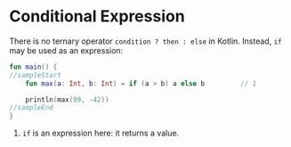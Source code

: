 # Conditional Expression

There is no ternary operator `condition ? then : else` in Kotlin. Instead, `if` may be used as an expression:

```kotlin
fun main() {
//sampleStart
    fun max(a: Int, b: Int) = if (a > b) a else b         // 1

    println(max(99, -42))
//sampleEnd
}
```

1. `if` is an expression here: it returns a value.

